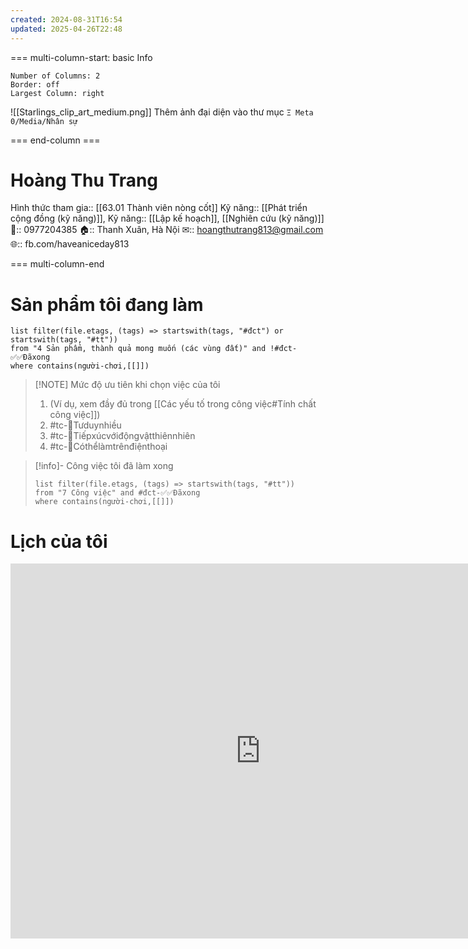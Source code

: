 ```yaml
---
created: 2024-08-31T16:54
updated: 2025-04-26T22:48
---
```

=== multi-column-start: basic Info
```column-settings
Number of Columns: 2
Border: off
Largest Column: right
```

![[Starlings_clip_art_medium.png]]
Thêm ảnh đại diện vào thư mục `Ξ Meta 0/Media/Nhân sự`

=== end-column ===

# Hoàng Thu Trang
Hình thức tham gia:: [[63.01 Thành viên nòng cốt]]
Kỹ năng:: [[Phát triển cộng đồng (kỹ năng)]], Kỹ năng:: [[Lập kế hoạch]], [[Nghiên cứu (kỹ năng)]]
📱:: 0977204385
🏠:: Thanh Xuân, Hà Nội
✉:: hoangthutrang813@gmail.com
🌐:: fb.com/haveaniceday813

=== multi-column-end
# Sản phẩm tôi đang làm
```dataview
list filter(file.etags, (tags) => startswith(tags, "#đct") or startswith(tags, "#tt"))
from "4 Sản phẩm, thành quả mong muốn (các vùng đất)" and !#đct-✅✅Đãxong
where contains(người-chơi,[[]])
```

> [!NOTE] Mức độ ưu tiên khi chọn việc của tôi
> 1. (Ví dụ, xem đầy đủ trong [[Các yếu tố trong công việc#Tính chất công việc]])
> 4. #tc-🧠Tưduynhiều 
> 3. #tc-🌳Tiếpxúcvớiđộngvậtthiênnhiên 
> 2. #tc-📱Cóthểlàmtrênđiệnthoại

> [!info]- Công việc tôi đã làm xong
> ```dataview
> list filter(file.etags, (tags) => startswith(tags, "#tt"))
> from "7 Công việc" and #đct-✅✅Đãxong
> where contains(người-chơi,[[]]) 
> ```

# Lịch của tôi
<iframe src="https://calendar.google.com/calendar/embed?src=hoangthutrang813%40gmail.com" style="border: 0" width="800" height="600" frameborder="0" scrolling="no"></iframe>
